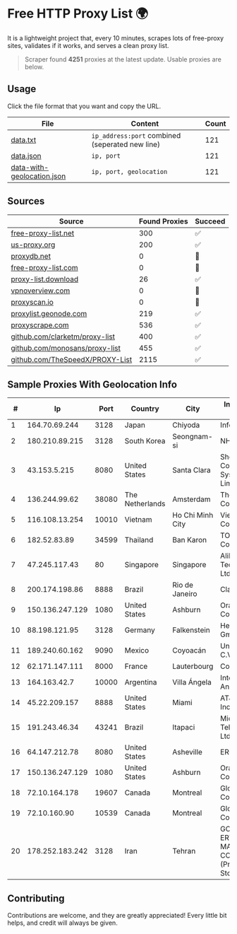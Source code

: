 
# Free HTTP Proxy List 🌍

It is a lightweight project that, every 10 minutes, scrapes lots of free-proxy sites, validates if it works, and serves a clean proxy list.


> Scraper found **4251** proxies at the latest update. Usable proxies are below.

## Usage

Click the file format that you want and copy the URL.


|File|Content|Count|
|----|-------|-----|
|[data.txt](https://raw.githubusercontent.com/themiralay/Proxy-List-World/master/data.txt)|`ip_address:port` combined (seperated new line)|121|
|[data.json](https://raw.githubusercontent.com/themiralay/Proxy-List-World/master/data.json)|`ip, port`|121|
|[data-with-geolocation.json](https://raw.githubusercontent.com/themiralay/Proxy-List-World/master/data-with-geolocation.json)|`ip, port, geolocation`|121|

## Sources

|Source|Found Proxies|Succeed|
|------|-------------|-------|
|[free-proxy-list.net](https://free-proxy-list.net)|300|✅|
|[us-proxy.org](https://www.us-proxy.org)|200|✅|
|[proxydb.net](http://proxydb.net)|0|🚫|
|[free-proxy-list.com](https://free-proxy-list.com/?page=&port=&type%5B%5D=http&type%5B%5D=https&up_time=0&search=Search)|0|🚫|
|[proxy-list.download](https://www.proxy-list.download/HTTP)|26|✅|
|[vpnoverview.com](https://vpnoverview.com/privacy/anonymous-browsing/free-proxy-servers)|0|🚫|
|[proxyscan.io](https://www.proxyscan.io)|0|🚫|
|[proxylist.geonode.com](https://proxylist.geonode.com/api/proxy-list?limit=300&page=1&sort_by=lastChecked&sort_type=desc&protocols=http,https)|219|✅|
|[proxyscrape.com](https://api.proxyscrape.com/v2/?request=displayproxies&protocol=http&timeout=10000&country=all&ssl=all&anonymity=all)|536|✅|
|[github.com/clarketm/proxy-list](https://raw.githubusercontent.com/clarketm/proxy-list/master/proxy-list-raw.txt)|400|✅|
|[github.com/monosans/proxy-list](https://raw.githubusercontent.com/monosans/proxy-list/main/proxies/http.txt)|455|✅|
|[github.com/TheSpeedX/PROXY-List](https://raw.githubusercontent.com/TheSpeedX/PROXY-List/master/http.txt)|2115|✅|


## Sample Proxies With Geolocation Info

|#|Ip|Port|Country|City|Internet Service Provider|
|-|--|----|-------|----|-------------------------|
|1|164.70.69.244|3128|Japan|Chiyoda|InfoSphere|
|2|180.210.89.215|3128|South Korea|Seongnam-si|NHNCLOUD|
|3|43.153.5.215|8080|United States|Santa Clara|Shenzhen Tencent Computer Systems Company Limited|
|4|136.244.99.62|38080|The Netherlands|Amsterdam|The Constant Company|
|5|116.108.13.254|10010|Vietnam|Ho Chi Minh City|Viettel Corporation|
|6|182.52.83.89|34599|Thailand|Ban Karon|TOT Public Company Limited|
|7|47.245.117.43|80|Singapore|Singapore|Alibaba (US) Technology Co., Ltd.|
|8|200.174.198.86|8888|Brazil|Rio de Janeiro|Claro S.A|
|9|150.136.247.129|1080|United States|Ashburn|Oracle Corporation|
|10|88.198.121.95|3128|Germany|Falkenstein|Hetzner Online GmbH|
|11|189.240.60.162|9090|Mexico|Coyoacán|Uninet S.A. de C.V.|
|12|62.171.147.111|8000|France|Lauterbourg|Contabo GmbH|
|13|164.163.42.7|10000|Argentina|Villa Ángela|Interret Villa Angela SRL|
|14|45.22.209.157|8888|United States|Miami|AT&T Services, Inc.|
|15|191.243.46.34|43241|Brazil|Itapaci|Microturbo Telecomunicacoes Ltda-me|
|16|64.147.212.78|8080|United States|Asheville|ERC Broadband|
|17|150.136.247.129|1080|United States|Ashburn|Oracle Corporation|
|18|72.10.164.178|19607|Canada|Montreal|GloboTech Communications|
|19|72.10.160.90|10539|Canada|Montreal|GloboTech Communications|
|20|178.252.183.242|3128|Iran|Tehran|GOSTARESH-E-ERTEBATAT-E MABNA COMPANY (Private Joint Stock)|



## Contributing

Contributions are welcome, and they are greatly appreciated! Every
little bit helps, and credit will always be given.

